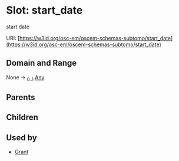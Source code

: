 
# Slot: start_date

start date

URI: [https://w3id.org/osc-em/oscem-schemas-subtomo/start_date](https://w3id.org/osc-em/oscem-schemas-subtomo/start_date)


## Domain and Range

None &#8594;  <sub>0..1</sub> [Any](Any.md)

## Parents


## Children


## Used by

 * [Grant](Grant.md)
